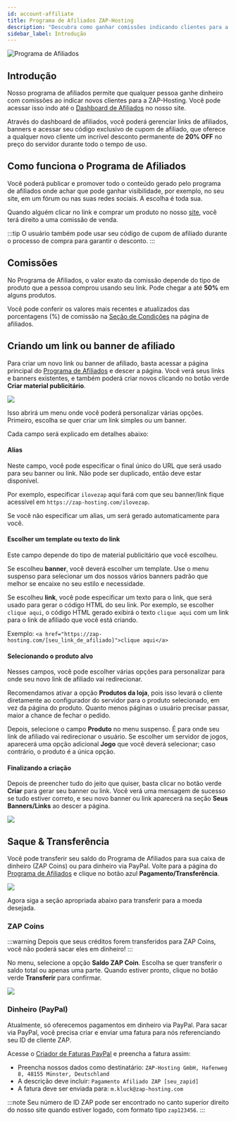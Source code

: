 ```yaml
---
id: account-affiliate
title: Programa de Afiliados ZAP-Hosting
description: "Descubra como ganhar comissões indicando clientes para a ZAP-Hosting e aumente sua renda com descontos exclusivos → Saiba mais agora"
sidebar_label: Introdução
---
```


![Programa de Afiliados](https://screensaver01.zap-hosting.com/index.php/s/GoXwRnHrRARc4jk/preview)

## Introdução

Nosso programa de afiliados permite que qualquer pessoa ganhe dinheiro com comissões ao indicar novos clientes para a ZAP-Hosting. Você pode acessar isso indo até o [Dashboard de Afiliados](https://zap-hosting.com/en/customer/affiliate/) no nosso site.

Através do dashboard de afiliados, você poderá gerenciar links de afiliados, banners e acessar seu código exclusivo de cupom de afiliado, que oferece a qualquer novo cliente um incrível desconto permanente de **20% OFF** no preço do servidor durante todo o tempo de uso.

## Como funciona o Programa de Afiliados

Você poderá publicar e promover todo o conteúdo gerado pelo programa de afiliados onde achar que pode ganhar visibilidade, por exemplo, no seu site, em um fórum ou nas suas redes sociais. A escolha é toda sua.

Quando alguém clicar no link e comprar um produto no nosso [site](https://zap-hosting.com/), você terá direito a uma comissão de venda.

:::tip
O usuário também pode usar seu código de cupom de afiliado durante o processo de compra para garantir o desconto.
:::

## Comissões

No Programa de Afiliados, o valor exato da comissão depende do tipo de produto que a pessoa comprou usando seu link. Pode chegar a até **50%** em alguns produtos.

Você pode conferir os valores mais recentes e atualizados das porcentagens (%) de comissão na [Seção de Condições](https://zap-hosting.com/en/customer/affiliate/conditions/) na página de afiliados.

## Criando um link ou banner de afiliado

Para criar um novo link ou banner de afiliado, basta acessar a página principal do [Programa de Afiliados](https://zap-hosting.com/en/customer/affiliate/) e descer a página. Você verá seus links e banners existentes, e também poderá criar novos clicando no botão verde **Criar material publicitário**.

![](https://screensaver01.zap-hosting.com/index.php/s/zHjcrXACxAoA7qJ/preview)

Isso abrirá um menu onde você poderá personalizar várias opções. Primeiro, escolha se quer criar um link simples ou um banner.

Cada campo será explicado em detalhes abaixo:

#### Alias

Neste campo, você pode especificar o final único do URL que será usado para seu banner ou link. Não pode ser duplicado, então deve estar disponível.

Por exemplo, especificar `ilovezap` aqui fará com que seu banner/link fique acessível em `https://zap-hosting.com/ilovezap`.

Se você não especificar um alias, um será gerado automaticamente para você.

#### Escolher um template ou texto do link

Este campo depende do tipo de material publicitário que você escolheu.

Se escolheu **banner**, você deverá escolher um template. Use o menu suspenso para selecionar um dos nossos vários banners padrão que melhor se encaixe no seu estilo e necessidade.

Se escolheu **link**, você pode especificar um texto para o link, que será usado para gerar o código HTML do seu link. Por exemplo, se escolher `clique aqui`, o código HTML gerado exibirá o texto `clique aqui` com um link para o link de afiliado que você está criando.

Exemplo: `<a href="https://zap-hosting.com/[seu_link_de_afiliado]">clique aqui</a>`

#### Selecionando o produto alvo

Nesses campos, você pode escolher várias opções para personalizar para onde seu novo link de afiliado vai redirecionar.

Recomendamos ativar a opção **Produtos da loja**, pois isso levará o cliente diretamente ao configurador do servidor para o produto selecionado, em vez da página do produto. Quanto menos páginas o usuário precisar passar, maior a chance de fechar o pedido.

Depois, selecione o campo **Produto** no menu suspenso. É para onde seu link de afiliado vai redirecionar o usuário. Se escolher um servidor de jogos, aparecerá uma opção adicional **Jogo** que você deverá selecionar; caso contrário, o produto é a única opção.

#### Finalizando a criação

Depois de preencher tudo do jeito que quiser, basta clicar no botão verde **Criar** para gerar seu banner ou link. Você verá uma mensagem de sucesso se tudo estiver correto, e seu novo banner ou link aparecerá na seção **Seus Banners/Links** ao descer a página.

![](https://screensaver01.zap-hosting.com/index.php/s/THYSkKPHtSpMgiy/preview)

## Saque & Transferência

Você pode transferir seu saldo do Programa de Afiliados para sua caixa de dinheiro (ZAP Coins) ou para dinheiro via PayPal. Volte para a página do [Programa de Afiliados](https://zap-hosting.com/en/customer/affiliate/) e clique no botão azul **Pagamento/Transferência**.

![](https://screensaver01.zap-hosting.com/index.php/s/GnzqQrQtC3jtzt9/preview)

Agora siga a seção apropriada abaixo para transferir para a moeda desejada.

### ZAP Coins

:::warning
Depois que seus créditos forem transferidos para ZAP Coins, você não poderá sacar eles em dinheiro!
:::

No menu, selecione a opção **Saldo ZAP Coin**. Escolha se quer transferir o saldo total ou apenas uma parte. Quando estiver pronto, clique no botão verde **Transferir** para confirmar.

![](https://screensaver01.zap-hosting.com/index.php/s/HyCXmc2KzqSY4yL/preview)

### Dinheiro (PayPal)

Atualmente, só oferecemos pagamentos em dinheiro via PayPal. Para sacar via PayPal, você precisa criar e enviar uma fatura para nós referenciando seu ID de cliente ZAP.

Acesse o [Criador de Faturas PayPal](https://www.paypal.com/invoice/create?fromWidget=newuser) e preencha a fatura assim:

- Preencha nossos dados como destinatário: `ZAP-Hosting GmbH, Hafenweg 8, 48155 Münster, Deutschland`
- A descrição deve incluir: `Pagamento Afiliado ZAP [seu_zapid]`
- A fatura deve ser enviada para: `m.kluck@zap-hosting.com`

:::note
Seu número de ID ZAP pode ser encontrado no canto superior direito do nosso site quando estiver logado, com formato tipo `zap123456`.
:::